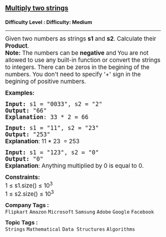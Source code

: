 <h2><a href="https://www.geeksforgeeks.org/problems/multiply-two-strings/1?page=1&category=Strings&difficulty=Medium&sortBy=submissions">Multiply two strings</a></h2><h3>Difficulty Level : Difficulty: Medium</h3><hr><div class="problems_problem_content__Xm_eO"><p><span style="font-size: 14pt;">Given two numbers as strings <strong>s1</strong> and <strong>s2</strong>. Calculate their <strong>Product</strong>.<br><strong>Note:</strong> The numbers can be <strong>negative</strong> and<strong>&nbsp;</strong>You are not allowed to use any built-in function or convert the strings to integers. There can be zeros in the begining of the numbers. You don't need to specify '+' sign in the begining of positive numbers.</span></p>
<p><span style="font-size: 14pt;"><strong>Examples:</strong></span></p>
<pre><span style="font-size: 14pt;"><strong>Input: </strong>s1 = "0033", s2 = "2"
<strong>Output: </strong>"66"<br><strong>Explanation</strong>: 33 * 2 = 66</span></pre>
<pre><span style="font-size: 14pt;"><strong>Input: </strong>s1 = "11", s2 = "23"
<strong>Output: </strong>"253"<br><strong style="font-size: 14pt; font-family: -apple-system, BlinkMacSystemFont, 'Segoe UI', Roboto, Oxygen, Ubuntu, Cantarell, 'Open Sans', 'Helvetica Neue', sans-serif;">Explanation</strong><span style="font-size: 14pt; font-family: -apple-system, BlinkMacSystemFont, 'Segoe UI', Roboto, Oxygen, Ubuntu, Cantarell, 'Open Sans', 'Helvetica Neue', sans-serif;">: 11 * 23  = 253</span></span></pre>
<pre><span style="font-size: 14pt;"><strong>Input: </strong>s1 = "123", s2 = "0"
<strong>Output: </strong>"0"<br></span><strong style="font-size: 14pt; font-family: -apple-system, BlinkMacSystemFont, 'Segoe UI', Roboto, Oxygen, Ubuntu, Cantarell, 'Open Sans', 'Helvetica Neue', sans-serif;">Explanation</strong><span style="font-size: 14pt; font-family: -apple-system, BlinkMacSystemFont, 'Segoe UI', Roboto, Oxygen, Ubuntu, Cantarell, 'Open Sans', 'Helvetica Neue', sans-serif;">: Anything multiplied by 0 is equal to 0.</span></pre>
<p><span style="font-size: 14pt;"><strong>Constraints:</strong><br>1 ≤ s1.size() ≤ 10<sup>3</sup><br></span><span style="font-size: 14pt;">1 ≤ s2.size() ≤ 10<sup>3</sup></span></p></div><p><span style=font-size:18px><strong>Company Tags : </strong><br><code>Flipkart</code>&nbsp;<code>Amazon</code>&nbsp;<code>Microsoft</code>&nbsp;<code>Samsung</code>&nbsp;<code>Adobe</code>&nbsp;<code>Google</code>&nbsp;<code>Facebook</code>&nbsp;<br><p><span style=font-size:18px><strong>Topic Tags : </strong><br><code>Strings</code>&nbsp;<code>Mathematical</code>&nbsp;<code>Data Structures</code>&nbsp;<code>Algorithms</code>&nbsp;